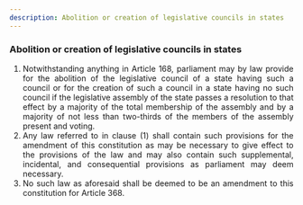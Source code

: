 ```yaml
---
description: Abolition or creation of legislative councils in states
---
```


### Abolition or creation of legislative councils in states

1. <div style="text-align: justify"> Notwithstanding anything in Article 168, parliament may by law provide for the abolition of the legislative council of a state having such a council or for the creation of such a council in a state having no such council if the legislative assembly of the state passes a resolution to that effect by a majority of the total membership of the assembly and by a majority of not less than two-thirds of the members of the assembly present and voting.
2. <div style="text-align: justify"> Any law referred to in clause (1) shall contain such provisions for the amendment of this constitution as may be necessary to give effect to the provisions of the law and may also contain such supplemental, incidental, and consequential provisions as parliament may deem necessary.
3. <div style="text-align: justify"> No such law as aforesaid shall be deemed to be an amendment to this constitution for Article 368.
